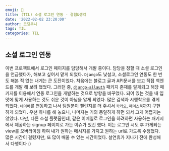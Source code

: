 ```yaml
---
emoji: 🌱
title: (TIL) 소셜 로그인 연동 - 경험&생각
date: '2022-02-02 23:20:00'
author: 코딩쿠니
tags: TIL 
categories: TIL
---
```


## 소셜 로그인 연동
이번 프로젝트에서 로그인 페이지를 담당해서 개발 중이다. 담당을 정할 때 소셜 로그인을 언급했다가, 해보고 싶어서 맡게 되었다. `Django`도 낯설고, 소셜로그인 연동도 한 번도 해본 적 없는 내게는 큰 도전이었다. 처음에는 블로그 글과 API문서를 보고 직접 백엔드를 개발 해 보려 했었다. 그러던 중, [`django-allauth`](https://django-allauth.readthedocs.io/en/latest/index.html) 패키지 존재를 알게되고 해당 패키지를 이용해서 연동 로그인을 개발하는 것으로 방향을 바꾸었다. 되어 있는 것을 내 입맛에 맞게 사용하는 것도 쉬운 것이 아님을 알게 되었다. 많은 검색과 시행착오를 겪게 되었다. `네이버`를 연동하고 나서 팀원분이 챌린지를 더 주셔서 `카카오`, `페이스북`까지 구현하게 되었다. 우선 하나를 해 놓으니, 나머지는 거의 동일하게 하면 되서 크게 어렵지는 않았다. 다만, 다른 소셜 플랫폼인데, 같은 이메일로 로그인을 하려하면 사용하는 패키지에서 제공하는 signup 페이지로 가는 이슈가 있긴 했다. 이는 로그인 시도 후 가게되는 view를 오버라이딩 하여 내가 원하는 메시지를 가지고 원하는 url로 가도록 수정했다. 많은 시간이 걸렸지만, 또 많이 배울 수 있는 시간이었다. 설연휴가 지나기 전에 완성해서 다행이다 :)

```toc
```
